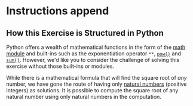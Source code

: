 # Instructions append

## How this Exercise is Structured in Python


Python offers a wealth of mathematical functions in the form of the [math module][math-module] and built-ins such as the exponentiation operator `**`, [`pow()`][pow] and [`sum()`][sum].
However, we'd like you to consider the challenge of solving this exercise without those built-ins or modules.

While there is a mathematical formula that will find the square root of _any_ number, we have gone the route of having only [natural numbers][nautral-number] (positive integers) as solutions.  It is possible to compute the square root of any natural number using only natural numbers in the computation.


[math-module]: https://docs.python.org/3/library/math.html
[pow]: https://docs.python.org/3/library/functions.html#pow
[sum]: https://docs.python.org/3/library/functions.html#sum
[nautral-number]: https://en.wikipedia.org/wiki/Natural_number

